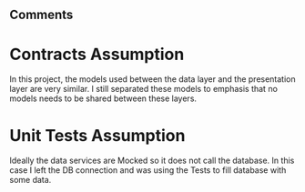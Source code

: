 ## Comments

# Contracts Assumption
In this project, the models used between the data layer and the presentation layer are very similar. I still separated these models to emphasis that no models needs to be shared between these layers. 

# Unit Tests Assumption
Ideally the data services are Mocked so it does not call the database. In this case I left the DB connection and was using the Tests to fill database with some data. 